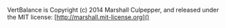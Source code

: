 VertBalance is Copyright (c) 2014 Marshall Culpepper, and released under the MIT license:
[http://marshall.mit-license.org]()
